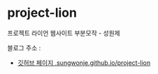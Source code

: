 # project-lion
프로젝트 라이언 웹사이트 부분모작 - 성원제

블로그 주소 :
- [깃허브 페이지 ,sungwonje.github.io/project-lion](https://sungwonje.github.io/project-lion)
